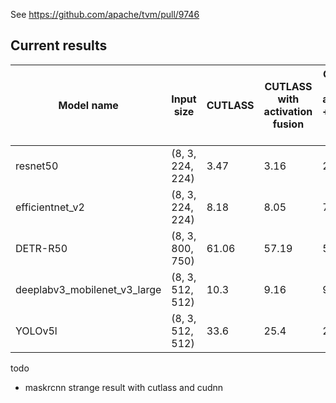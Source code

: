 See https://github.com/apache/tvm/pull/9746

## Current results

Model name | Input size | CUTLASS | CUTLASS with activation fusion | CUTLASS with activation + residual block fusion | cuDNN | AutoTVM | TensorRT
-- | -- | -- | -- | -- | -- | -- | --
resnet50   | (8, 3, 224, 224) | 3.47 | 3.16 |2.76 |4.08|  4.14 | 2.53
efficientnet_v2 | (8, 3, 224, 224) | 8.18 | 8.05 | 7.87| 14.0 | 13.2 | 5.25
DETR-R50            | (8, 3, 800, 750) | 61.06| 57.19 | 51.6 | 68.4 |80.5 | NA
deeplabv3_mobilenet_v3_large | (8, 3, 512, 512) | 10.3 | 9.16 | 9.68 (?) | 17.5 | 15.9 | 19.2 (?)
YOLOv5l         |  (8, 3, 512, 512)| 33.6 | 25.4 | 24.2 | 34.8 | N/A | N/A

todo
- maskrcnn strange result with cutlass and cudnn
